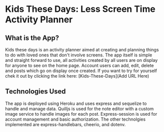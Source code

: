 # Kids These Days: Less Screen Time Activity Planner

## What is the App?

Kids these days is an activity planner aimed at creating and planning things to do with loved ones that don't involve screens. The app itself is simple and straight forward to use, all activities created by all users are on display for anyone to see on the home page. Account users can add, edit, delete and posts which go on display once created. If you want to try for yourself chek it out by clicking the link here: [Kids-These-Days](Add URL Here)

## Technologies Used

The app is deployed using Heroku and uses express and sequelize to handle and manage data. Quilljs is used for the note editor with a custom image service to handle images for each post. Express-session is used for account management and basic authorization. The other technolgies implemented are express-handlebars, cheerio, and dotenv.


